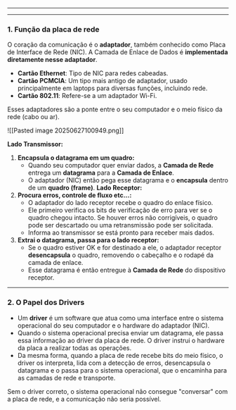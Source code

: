 
---

---

### **1. Função da placa de rede** 
O coração da comunicação é o **adaptador**, também conhecido como Placa de Interface de Rede (NIC). A Camada de Enlace de Dados é **implementada diretamente nesse adaptador**.
- **Cartão Ethernet**: Tipo de NIC para redes cabeadas.
- **Cartão PCMCIA**: Um tipo mais antigo de adaptador, usado principalmente em laptops para diversas funções, incluindo rede.
- **Cartão 802.11**: Refere-se a um adaptador Wi-Fi.

Esses adaptadores são a ponte entre o seu computador e o meio físico da rede (cabo ou ar).

![[Pasted image 20250627100949.png]]

**Lado Transmissor:**
1. **Encapsula o datagrama em um quadro:**
    - Quando seu computador quer enviar dados, a **Camada de Rede** entrega um **datagrama** para a **Camada de Enlace**.
    - O adaptador (NIC) então pega esse datagrama e o **encapsula** dentro de um **quadro (frame)**. 
**Lado Receptor:**
2. **Procura erros, controle de fluxo etc...:**
    - O adaptador do lado receptor recebe o quadro do enlace físico.
    - Ele primeiro verifica os bits de verificação de erro para ver se o quadro chegou intacto. Se houver erros não corrigíveis, o quadro pode ser descartado ou uma retransmissão pode ser solicitada.
    - Informa ao transmissor se está pronto para receber mais dados.
3. **Extrai o datagrama, passa para o lado receptor:**
    - Se o quadro estiver OK e for destinado a ele, o adaptador receptor **desencapsula** o quadro, removendo o cabeçalho e o rodapé da camada de enlace.
    - Esse datagrama é então entregue à **Camada de Rede** do dispositivo receptor.

---
### **2. O Papel dos Drivers**

- Um **driver** é um software que atua como uma interface entre o sistema operacional do seu computador e o hardware do adaptador (NIC).
- Quando o sistema operacional precisa enviar um datagrama, ele passa essa informação ao driver da placa de rede. O driver instrui o hardware da placa a realizar todas as operações.
- Da mesma forma, quando a placa de rede recebe bits do meio físico, o driver os interpreta, lida com a detecção de erros, desencapsula o datagrama e o passa para o sistema operacional, que o encaminha para as camadas de rede e transporte.

Sem o driver correto, o sistema operacional não consegue "conversar" com a placa de rede, e a comunicação não seria possível. 